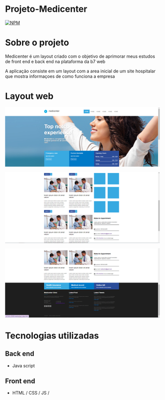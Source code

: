 # Projeto-Medicenter
 
[![NPM](https://img.shields.io/npm/l/react)](https://github.com/Danielxx1/Projeto-Medicenter/blob/main/LICENSE) 

# Sobre o projeto

Medicenter é um layout criado com o objetivo de aprimorar meus estudos de front end e back end na plataforma da b7 web 

A aplicação consiste em um layout com a area inicial  de um site hospitalar que mostra informaçoes de como funciona a empresa



# Layout web
![imagem 1](https://github.com/Danielxx1/Projeto-Medicenter/blob/main/Capturar.PNG) 

![imagem 2](https://github.com/Danielxx1/Projeto-Medicenter/blob/main/Capturar2.PNG)

![imagem 3](https://github.com/Danielxx1/Projeto-Medicenter/blob/main/Capturar3.PNG)



# Tecnologias utilizadas
## Back end
- Java script
## Front end
- HTML / CSS / JS / 



